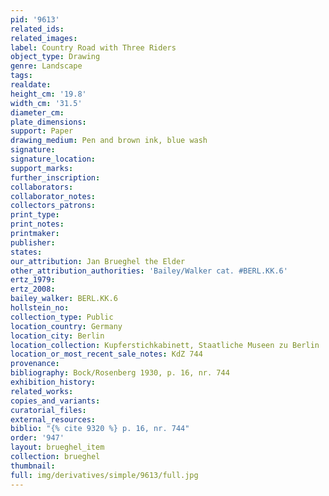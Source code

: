 ```yaml
---
pid: '9613'
related_ids: 
related_images: 
label: Country Road with Three Riders
object_type: Drawing
genre: Landscape
tags: 
realdate: 
height_cm: '19.8'
width_cm: '31.5'
diameter_cm: 
plate_dimensions: 
support: Paper
drawing_medium: Pen and brown ink, blue wash
signature: 
signature_location: 
support_marks: 
further_inscription: 
collaborators: 
collaborator_notes: 
collectors_patrons: 
print_type: 
print_notes: 
printmaker: 
publisher: 
states: 
our_attribution: Jan Brueghel the Elder
other_attribution_authorities: 'Bailey/Walker cat. #BERL.KK.6'
ertz_1979: 
ertz_2008: 
bailey_walker: BERL.KK.6
hollstein_no: 
collection_type: Public
location_country: Germany
location_city: Berlin
location_collection: Kupferstichkabinett, Staatliche Museen zu Berlin
location_or_most_recent_sale_notes: KdZ 744
provenance: 
bibliography: Bock/Rosenberg 1930, p. 16, nr. 744
exhibition_history: 
related_works: 
copies_and_variants: 
curatorial_files: 
external_resources: 
biblio: "{% cite 9320 %} p. 16, nr. 744"
order: '947'
layout: brueghel_item
collection: brueghel
thumbnail: 
full: img/derivatives/simple/9613/full.jpg
---
```

